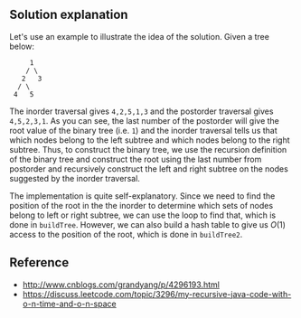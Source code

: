 ## Solution explanation

Let's use an example to illustrate the idea of the solution. Given a tree below:

```
     1
    / \
   2   3
  / \
 4   5
```

The inorder traversal gives `4,2,5,1,3` and the postorder traversal gives `4,5,2,3,1`. As you can see,
the last number of the postorder will give the root value of the binary tree (i.e. `1`) and the inorder
traversal tells us that which nodes belong to the left subtree and which nodes belong to the
right subtree. Thus, to construct the binary tree, we use the recursion definition of the binary tree
and construct the root using the last number from postorder and recursively construct the left and 
right subtree on the nodes suggested by the inorder traversal. 

The implementation is quite self-explanatory. Since we need to find the position of the root in the
the inorder to determine which sets of nodes belong to left or right subtree, we can use the loop
to find that, which is done in `buildTree`. However, we can also build a hash table to give us
$O(1)$ access to the position of the root, which is done in `buildTree2`.

## Reference

- http://www.cnblogs.com/grandyang/p/4296193.html
- https://discuss.leetcode.com/topic/3296/my-recursive-java-code-with-o-n-time-and-o-n-space